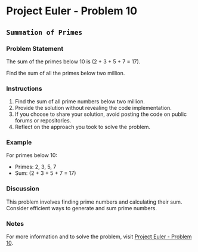 # Project Euler - Problem 10

## `Summation of Primes`

### Problem Statement

The sum of the primes below 10 is \(2 + 3 + 5 + 7 = 17\).

Find the sum of all the primes below two million.

### Instructions

1. Find the sum of all prime numbers below two million.
2. Provide the solution without revealing the code implementation.
3. If you choose to share your solution, avoid posting the code on public forums or repositories.
4. Reflect on the approach you took to solve the problem.

### Example

For primes below 10:
- Primes: 2, 3, 5, 7
- Sum: \(2 + 3 + 5 + 7 = 17\)

### Discussion

This problem involves finding prime numbers and calculating their sum. Consider efficient ways to generate and sum prime numbers.

### Notes

For more information and to solve the problem, visit [Project Euler - Problem 10](https://projecteuler.net/problem=10).
